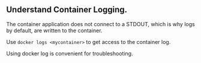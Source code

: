## Understand Container Logging.

The container application does not connect to a STDOUT, which is why logs by default, are written to the container.

Use `docker logs <mycontainer>` to get access to the container log.

Using docker log is convenient for troubleshooting.
